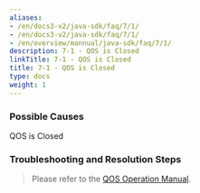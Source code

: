 ```yaml
---
aliases:
- /en/docs3-v2/java-sdk/faq/7/1/
- /en/docs3-v2/java-sdk/faq/7/1/
- /en/overview/mannual/java-sdk/faq/7/1/
description: 7-1 - QOS is Closed
linkTitle: 7-1 - QOS is Closed
title: 7-1 - QOS is Closed
type: docs
weight: 1
---
```







### Possible Causes

QOS is Closed

### Troubleshooting and Resolution Steps


> Please refer to the [QOS Operation Manual](/en/overview/mannual/java-sdk/reference-manual/qos/).

